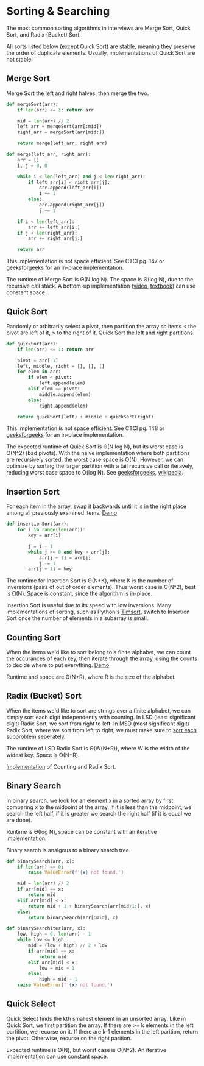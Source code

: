 # Sorting & Searching

The most common sorting algorithms in interviews are Merge Sort, Quick Sort, and Radix (Bucket) Sort.

All sorts listed below (except Quick Sort) are stable, meaning they preserve the order of duplicate elements. Usually, implementations of Quick Sort are not stable.

## Merge Sort

Merge Sort the left and right halves, then merge the two.

```python
def mergeSort(arr):
    if len(arr) <= 1: return arr

    mid = len(arr) // 2
    left_arr = mergeSort(arr[:mid])
    right_arr = mergeSort(arr[mid:])

    return merge(left_arr, right_arr)

def merge(left_arr, right_arr):
    arr = []
    i, j = 0, 0

    while i < len(left_arr) and j < len(right_arr):
        if left_arr[i] < right_arr[j]:
            arr.append(left_arr[i])
            i += 1
        else:
            arr.append(right_arr[j])
            j += 1

    if i < len(left_arr):
        arr += left_arr[i:]
    if j < len(right_arr):
        arr += right_arr[j:]

    return arr
```

This implementation is not space efficient. See CTCI pg. 147 or [geeksforgeeks](https://www.geeksforgeeks.org/in-place-merge-sort/) for an in-place implementation.

The runtime of Merge Sort is Θ(N log N). The space is Θ(log N), due to the recursive call stack. A bottom-up implementation ([video](https://www.youtube.com/watch?v=lOUe8Q9jQow), [textbook](https://algs4.cs.princeton.edu/22mergesort/)) can use constant space.

## Quick Sort

Randomly or arbitrarily select a pivot, then partition the array so items < the pivot are left of it, > to the right of it. Quick Sort the left and right partitions.

```python
def quickSort(arr):
    if len(arr) <= 1: return arr

    pivot = arr[-1]
    left, middle, right = [], [], []
    for elem in arr:
        if elem < pivot:
            left.append(elem)
        elif elem == pivot:
            middle.append(elem)
        else:
            right.append(elem)

    return quickSort(left) + middle + quickSort(right)
```

This implementation is not space efficient. See CTCI pg. 148 or [geeksforgeeks](https://www.geeksforgeeks.org/quick-sort/) for an in-place implementation.

The expected runtime of Quick Sort is Θ(N log N), but its worst case is O(N^2) (bad pivots). With the naive implementation where both partitions are recursively sorted, the worst case space is O(N). However, we can optimize by sorting the larger partition with a tail recursive call or iteravely, reducing worst case space to O(log N). See [geeksforgeeks](https://www.geeksforgeeks.org/quicksort-tail-call-optimization-reducing-worst-case-space-log-n/), [wikipedia](https://en.wikipedia.org/wiki/Quicksort#Optimizations).

## Insertion Sort

For each item in the array, swap it backwards until it is in the right place among all previously examined items. [Demo](https://docs.google.com/presentation/d/10b9aRqpGJu8pUk8OpfqUIEEm8ou-zmmC7b_BE5wgNg0/edit#slide=id.g463de7561_042)

```python
def insertionSort(arr):
    for i in range(len(arr)):
        key = arr[i]

        j = i - 1
        while j >= 0 and key < arr[j]:
            arr[j + 1] = arr[j]
            j -= 1
        arr[j + 1] = key
```

The runtime for Insertion Sort is Θ(N+K), where K is the number of inversions (pairs of out of order elements). Thus worst case is O(N^2), best is Ω(N). Space is constant, since the algorithm is in-place.

Insertion Sort is useful due to its speed with low inversions. Many implementations of sorting, such as Python's [Timsort](https://en.wikipedia.org/wiki/Timsort), switch to Insertion Sort once the number of elements in a subarray is small.

## Counting Sort

When the items we'd like to sort belong to a finite alphabet, we can count the occurances of each key, then iterate through the array, using the counts to decide where to put everything. [Demo](https://docs.google.com/presentation/d/1vmVKHRSwb5WN1rHvktplbPGecHChxOwWa7ovRuiLzbA/edit#slide=id.g582f6c5a07_0_0)

Runtime and space are Θ(N+R), where R is the size of the alphabet.

## Radix (Bucket) Sort

When the items we'd like to sort are strings over a finite alphabet, we can simply sort each digit independently with counting. In LSD (least significant digit) Radix Sort, we sort from right to left. In MSD (most significant digit) Radix Sort, where we sort from left to right, we must make sure to [sort each subproblem seperately](https://docs.google.com/presentation/d/1YBYV2ymAFiHHbSNcC1DRRi2C56blMxEsTZ7G_QE3q_8/edit#slide=id.g20841d522d_0_15).

The runtime of LSD Radix Sort is Θ(W(N+R)), where W is the width of the widest key. Space is Θ(N+R).

[Implementation](https://brilliant.org/wiki/radix-sort/#implementation-of-radix-sort) of Counting and Radix Sort.

## Binary Search

In binary search, we look for an element x in a sorted array by first comparing x to the midpoint of the array. If it is less than the midpoint, we search the left half, if it is greater we search the right half (if it is equal we are done).

Runtime is Θ(log N), space can be constant with an iterative implementation.

Binary search is analgous to a binary search tree.

```python
def binarySearch(arr, x):
    if len(arr) == 0:
        raise ValueError(f'{x} not found.')

    mid = len(arr) // 2
    if arr[mid] == x:
        return mid
    elif arr[mid] < x:
        return mid + 1 + binarySearch(arr[mid+1:], x)
    else:
        return binarySearch(arr[:mid], x)

def binarySearchIter(arr, x):
    low, high = 0, len(arr) - 1
    while low <= high:
        mid = (low + high) // 2 + low
        if arr[mid] == x:
            return mid
        elif arr[mid] < x:
            low = mid + 1
        else:
            high = mid - 1
    raise ValueError(f'{x} not found.')
```

## Quick Select

Quick Select finds the kth smallest element in an unsorted array. Like in Quick Sort, we first partition the array. If there are >= k elements in the left partition, we recurse on it. If there are k-1 elements in the left parition, return the pivot. Otherwise, recurse on the right parition.

Expected runtime is Θ(N), but worst case is O(N^2). An iterative implementation can use constant space.

